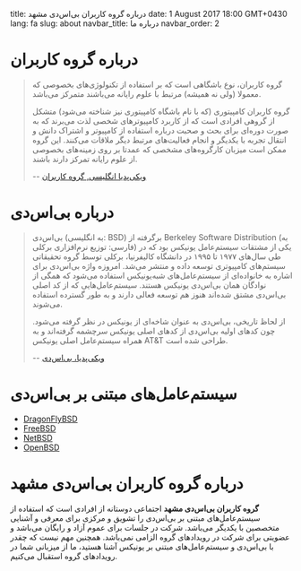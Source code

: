 title: درباره گروه کاربران بی‌اس‌دی مشهد
date: 1 August 2017 18:00 GMT+0430
lang: fa
slug: about
navbar_title: درباره ما
navbar_order: 2


# درباره گروه کاربران

> گروه کاربران، نوع باشگاهی است که بر استفاده از تکنولوژی‌های بخصوصی که معمولا (ولی نه همیشه) مرتبط با علوم رایانه می‌باشند
متمرکز می‌باشد.
>
> گروه کاربران کامپیتوری (که با نام باشگاه کامپیتوری نیز شناخته می‌شود) متشکل از گروهی افرادی است که از کاربرد کامپیوترهای
شخصی لذت می‌برند که به صورت دوره‌ای برای بحث و صحبت درباره استفاده از کامپیوتر و اشتراک دانش و انتقال تجربه با یکدیگر
و انجام فعالیت‌های مرتبط دیگر ملاقات می‌کنند. این گروه ممکن است میزبان کارگروه‌های مشخصی که عمدتا بر روی زمینه‌های بخصوصی
از علوم رایانه تمرکز دارند باشند.
>
> -- [ویکی‌پدیا انگلیسی, گروه کاربران][6]

# درباره بی‌اس‌دی

> بی‌اس‌دی (به انگلیسی: BSD) برگرفته از Berkeley Software Distribution (به فارسی: توزیع نرم‌افزاری برکلی)
یکی از مشتقات سیستم‌عامل یونیکس بود که در طی سال‌های ۱۹۷۷ تا ۱۹۹۵ در دانشگاه کالیفرنیا، برکلی توسط گروه تحقیقاتی سیستم‌های
کامپیوتری توسعه داده و منتشر می‌شد. امروزه واژه بی‌اس‌دی برای اشاره به خانواده‌ای از سیستم‌عامل‌های شبه‌یونیکس استفاده می‌شود
که همگی از نوادگان همان بی‌اس‌دی یونیکس هستند. سیستم‌عامل‌هایی که از کد اصلی بی‌اس‌دی مشتق شده‌اند هنوز هم توسعه فعالی
دارند و به طور گسترده استفاده می‌شوند.
>
> از لحاظ تاریخی، بی‌اس‌دی به عنوان شاخه‌ای از یونیکس در نظر گرفته می‌شود. چون کدهای اولیه بی‌اس‌دی از کدهای اصلی یونیکس
سرچشمه گرفته‌اند و به همراه سیستم‌عامل اصلی یونیکس AT&T طراحی شده است.
>
>
> -- [ویکی‌پدیا، بی‌اس‌دی][1]

# سیستم‌عامل‌های مبتنی بر بی‌اس‌دی

- [DragonFlyBSD][2]
- [FreeBSD][3]
- [NetBSD][4]
- [OpenBSD][5]


# درباره گروه کاربران بی‌اس‌دی مشهد

**گروه کاربران بی‌اس‌دی مشهد** اجتماعی دوستانه از افرادی است که استفاده از سیستم‌عامل‌های مبتنی بر بی‌اس‌دی را تشویق
و مرکزی برای معرفی و آشنایی متخصصین با یکدیگر می‌باشد. شرکت در جلسات برای عموم آزاد و رایگان می‌باشد و عضویتی
برای شرکت در رویدادهای گروه الزامی نمی‌باشد. همچنین مهم نیست که چقدر با بی‌اس‌دی و سیستم‌عامل‌های مبتنی بر یونیکس
آشنا هستید، ما از میزبانی شما در رویدادهای گروه استقبال می‌کنیم.

[1]: https://fa.wikipedia.org/wiki/%D8%A8%DB%8C%E2%80%8C%D8%A7%D8%B3%E2%80%8C%D8%AF%DB%8C
[2]: http://www.dragonflybsd.org/
[3]: http://www.freebsd.org/
[4]: http://www.netbsd.org/
[5]: http://www.openbsd.org/
[6]: https://en.wikipedia.org/wiki/Users%27_group
